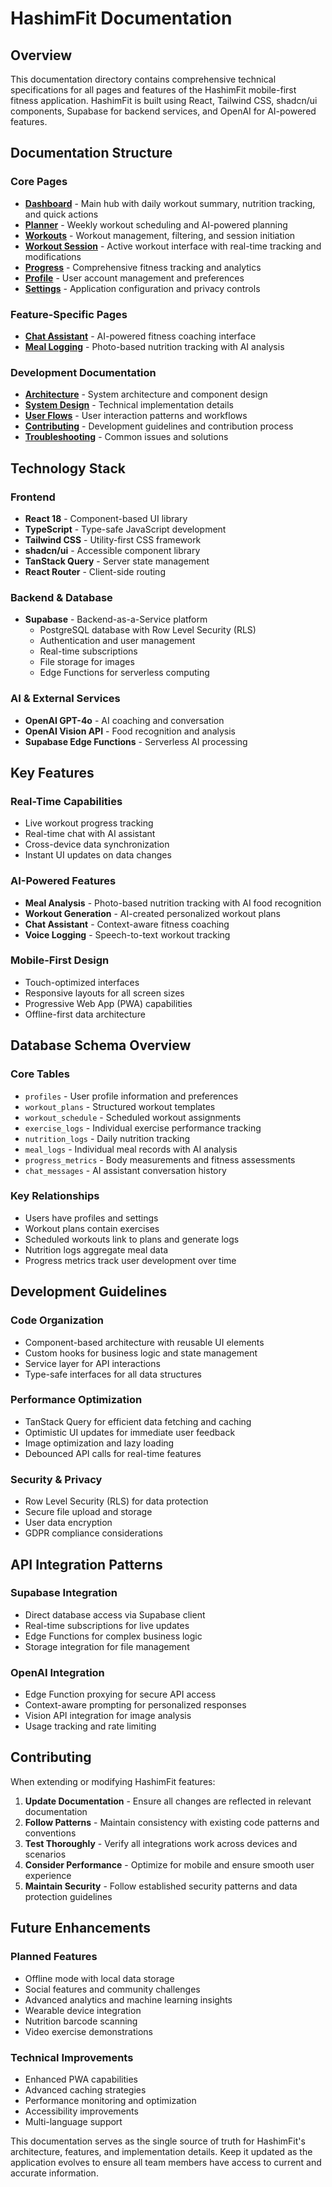 
# HashimFit Documentation

## Overview

This documentation directory contains comprehensive technical specifications for all pages and features of the HashimFit mobile-first fitness application. HashimFit is built using React, Tailwind CSS, shadcn/ui components, Supabase for backend services, and OpenAI for AI-powered features.

## Documentation Structure

### Core Pages
- **[Dashboard](./pages/DASHBOARD.md)** - Main hub with daily workout summary, nutrition tracking, and quick actions
- **[Planner](./pages/PLANNER.md)** - Weekly workout scheduling and AI-powered planning
- **[Workouts](./pages/WORKOUTS.md)** - Workout management, filtering, and session initiation
- **[Workout Session](./pages/WORKOUT_SESSION.md)** - Active workout interface with real-time tracking and modifications
- **[Progress](./pages/PROGRESS.md)** - Comprehensive fitness tracking and analytics
- **[Profile](./pages/PROFILE.md)** - User account management and preferences
- **[Settings](./pages/SETTINGS.md)** - Application configuration and privacy controls

### Feature-Specific Pages
- **[Chat Assistant](./pages/CHAT_ASSISTANT.md)** - AI-powered fitness coaching interface
- **[Meal Logging](./pages/MEAL_LOGGING.md)** - Photo-based nutrition tracking with AI analysis

### Development Documentation
- **[Architecture](./ARCHITECTURE.md)** - System architecture and component design
- **[System Design](./SYSTEM_DESIGN.md)** - Technical implementation details
- **[User Flows](./USER_FLOWS.md)** - User interaction patterns and workflows
- **[Contributing](./CONTRIBUTING.md)** - Development guidelines and contribution process
- **[Troubleshooting](./TROUBLESHOOTING.md)** - Common issues and solutions

## Technology Stack

### Frontend
- **React 18** - Component-based UI library
- **TypeScript** - Type-safe JavaScript development
- **Tailwind CSS** - Utility-first CSS framework
- **shadcn/ui** - Accessible component library
- **TanStack Query** - Server state management
- **React Router** - Client-side routing

### Backend & Database
- **Supabase** - Backend-as-a-Service platform
  - PostgreSQL database with Row Level Security (RLS)
  - Authentication and user management
  - Real-time subscriptions
  - File storage for images
  - Edge Functions for serverless computing

### AI & External Services
- **OpenAI GPT-4o** - AI coaching and conversation
- **OpenAI Vision API** - Food recognition and analysis
- **Supabase Edge Functions** - Serverless AI processing

## Key Features

### Real-Time Capabilities
- Live workout progress tracking
- Real-time chat with AI assistant
- Cross-device data synchronization
- Instant UI updates on data changes

### AI-Powered Features
- **Meal Analysis** - Photo-based nutrition tracking with AI food recognition
- **Workout Generation** - AI-created personalized workout plans
- **Chat Assistant** - Context-aware fitness coaching
- **Voice Logging** - Speech-to-text workout tracking

### Mobile-First Design
- Touch-optimized interfaces
- Responsive layouts for all screen sizes
- Progressive Web App (PWA) capabilities
- Offline-first data architecture

## Database Schema Overview

### Core Tables
- `profiles` - User profile information and preferences
- `workout_plans` - Structured workout templates
- `workout_schedule` - Scheduled workout assignments
- `exercise_logs` - Individual exercise performance tracking
- `nutrition_logs` - Daily nutrition tracking
- `meal_logs` - Individual meal records with AI analysis
- `progress_metrics` - Body measurements and fitness assessments
- `chat_messages` - AI assistant conversation history

### Key Relationships
- Users have profiles and settings
- Workout plans contain exercises
- Scheduled workouts link to plans and generate logs
- Nutrition logs aggregate meal data
- Progress metrics track user development over time

## Development Guidelines

### Code Organization
- Component-based architecture with reusable UI elements
- Custom hooks for business logic and state management
- Service layer for API interactions
- Type-safe interfaces for all data structures

### Performance Optimization
- TanStack Query for efficient data fetching and caching
- Optimistic UI updates for immediate user feedback
- Image optimization and lazy loading
- Debounced API calls for real-time features

### Security & Privacy
- Row Level Security (RLS) for data protection
- Secure file upload and storage
- User data encryption
- GDPR compliance considerations

## API Integration Patterns

### Supabase Integration
- Direct database access via Supabase client
- Real-time subscriptions for live updates
- Edge Functions for complex business logic
- Storage integration for file management

### OpenAI Integration
- Edge Function proxying for secure API access
- Context-aware prompting for personalized responses
- Vision API integration for image analysis
- Usage tracking and rate limiting

## Contributing

When extending or modifying HashimFit features:

1. **Update Documentation** - Ensure all changes are reflected in relevant documentation
2. **Follow Patterns** - Maintain consistency with existing code patterns and conventions
3. **Test Thoroughly** - Verify all integrations work across devices and scenarios
4. **Consider Performance** - Optimize for mobile and ensure smooth user experience
5. **Maintain Security** - Follow established security patterns and data protection guidelines

## Future Enhancements

### Planned Features
- Offline mode with local data storage
- Social features and community challenges
- Advanced analytics and machine learning insights
- Wearable device integration
- Nutrition barcode scanning
- Video exercise demonstrations

### Technical Improvements
- Enhanced PWA capabilities
- Advanced caching strategies
- Performance monitoring and optimization
- Accessibility improvements
- Multi-language support

This documentation serves as the single source of truth for HashimFit's architecture, features, and implementation details. Keep it updated as the application evolves to ensure all team members have access to current and accurate information.
